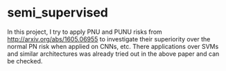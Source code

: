 # semi_supervised

In this project, I try to apply PNU and PUNU risks from http://arxiv.org/abs/1605.06955 to investigate their superiority over the normal PN risk when applied on CNNs, etc.
There applications over SVMs and similar architectures was already tried out in the above paper and can be checked.